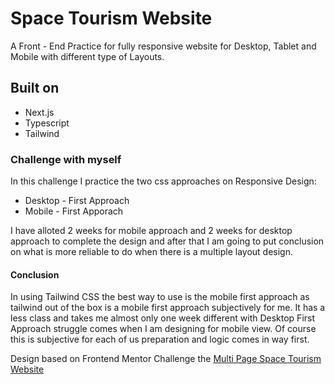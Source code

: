 # Space Tourism Website

A Front - End Practice for fully responsive website for Desktop, Tablet and Mobile with different type of Layouts.

## Built on

- Next.js
- Typescript
- Tailwind

### Challenge with myself

In this challenge I practice the two css approaches on Responsive Design:

- Desktop - First Approach
- Mobile - First Apporach

I have alloted 2 weeks for mobile approach and 2 weeks for desktop approach to complete the design and after that I am going to put conclusion on what is more reliable to do when there is a multiple layout design.

#### Conclusion

In using Tailwind CSS the best way to use is the mobile first approach as tailwind out of the box is a mobile first approach subjectively for me. It has a less class and takes me almost only one week different with Desktop First Approach struggle comes when I am designing for mobile view. Of course this is subjective for each of us preparation and logic comes in way first.

Design based on Frontend Mentor Challenge the [Multi Page Space Tourism Website](https://www.frontendmentor.io/challenges/space-tourism-multipage-website-gRWj1URZ3/hub/space-tourism-multipage-website-X1UUYHPP1)
